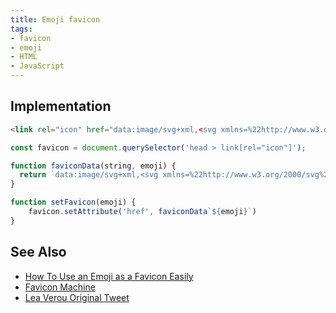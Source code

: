 ```yaml
---
title: Emoji favicon
tags:
- favicon
- emoji
- HTML
- JavaScript
---
```

## Implementation
```html {title="index.html"}
<link rel="icon" href="data:image/svg+xml,<svg xmlns=%22http://www.w3.org/2000/svg%22 viewBox=%220 0 100 100%22><text y=%22.9em%22 font-size=%2290%22>✌🏻</text></svg>">
```

```js {title="favicon.js"}
const favicon = document.querySelector('head > link[rel="icon"]');

function faviconData(string, emoji) {
  return `data:image/svg+xml,<svg xmlns=%22http://www.w3.org/2000/svg%22 viewBox=%220 0 100 100%22><text y=%22.9em%22 font-size=%2290%22>${emoji}</text></svg>`.trim();
}

function setFavicon(emoji) {
    favicon.setAttribute('href', faviconData`${emoji}`)
}
```

## See Also
- [How To Use an Emoji as a Favicon Easily](https://css-tricks.com/emoji-as-a-favicon/)
- [Favicon Machine](https://codepen.io/chriscoyier/project/editor/ZeWQWJ)
- [Lea Verou Original Tweet](https://twitter.com/LeaVerou/status/1241619866475474946)
